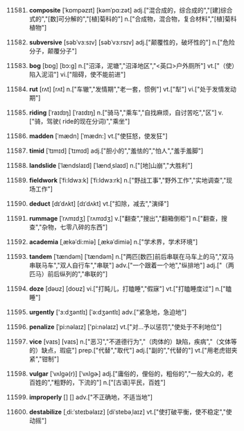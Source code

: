 11581. **composite**
[ˈkɒmpəzɪt]  [kəmˈpɑ:zət]
adj.["混合成的，综合成的","[建]综合式的","[数]可分解的","[植]菊科的"]  n.["合成物，混合物，复合材料","[植]菊科植物"]  

11582. **subversive**
[səbˈvɜ:sɪv]  [səbˈvɜ:rsɪv]
adj.["颠覆性的，破坏性的"]  n.["危险分子，颠覆分子"]  

11583. **bog**
[bɒg]  [bɔ:g]
n.["沼泽，泥塘","沼泽地区","<英口>户外厕所"]  vt.["（使）陷入泥沼"]  vi.["阻碍，使不能前进"]  

11584. **rut**
[rʌt]  [rʌt]
n.["车辙","发情期","老一套，惯例"]  vt.["犁"]  vi.["处于发情发动期"]  

11585. **riding**
[ˈraɪdɪŋ]  [ˈraɪdɪŋ]
n.["骑马","乘车","自找麻烦，自讨苦吃","区"]  v.["骑，驾驶( ride的现在分词)","乘坐"]  

11586. **madden**
[ˈmædn]  [ˈmædn:]
vt.["使狂怒，使发狂"]  

11587. **timid**
[ˈtɪmɪd]  [ˈtɪmɪd]
adj.["胆小的","羞怯的","怕人","羞手羞脚"]  

11588. **landslide**
[ˈlændslaɪd]  [ˈlændˌslaɪd]
n.["[地]山崩","大胜利"]  

11589. **fieldwork**
[ˈfi:ldwɜ:k]  [ˈfi:ldwɜ:rk]
n.["野战工事","野外工作","实地调查","现场工作"]  

11590. **deduct**
[dɪˈdʌkt]  [dɪˈdʌkt]
vt.["扣除，减去","演绎"]  

11591. **rummage**
[ˈrʌmɪdʒ]  [ˈrʌmɪdʒ]
v.["翻查","搜出","翻箱倒柜"]  n.["翻查，搜查","杂物，七零八碎的东西"]  

11592. **academia**
[ˌækəˈdi:miə]  [ˌækəˈdimiə]
n.["学术界，学术环境"]  

11593. **tandem**
[ˈtændəm]  [ˈtændəm]
n.["两匹[数匹]前后串联在马车上的马","双马串联马车","双人自行车","串联"]  adv.["一个跟着一个地","纵排地"]  adj.["（两匹马）前后纵列的","串联的"]  

11594. **doze**
[dəʊz]  [doʊz]
vi.["打盹儿，打瞌睡","假寐"]  vt.["打瞌睡度过"]  n.["瞌睡"]  

11595. **urgently**
['ɜ:dʒəntlɪ]  [ˈə:dʒəntlɪ]
adv.["紧急地，急迫地"]  

11596. **penalize**
[ˈpi:nəlaɪz]  ['pi:nəlaɪz]
vt.["对…予以惩罚","使处于不利地位"]  

11597. **vice**
[vaɪs]  [vaɪs]
n.["恶习","不道德行为","（肉体的）缺陷，疾病","（文体等的）缺点，瑕疵"]  prep.["代替","取代"]  adj.["副的","代替的"]  vt.["用老虎钳夹紧","钳制"]  

11598. **vulgar**
[ˈvʌlgə(r)]  [ˈvʌlɡɚ]
adj.["庸俗的，俚俗的，粗俗的","一般大众的，老百姓的","粗野的，下流的"]  n.["[古语]平民，百姓"]  

11599. **improperly**
[]  []
adv.["不正确地，不适当地"]  

11600. **destabilize**
[ˌdi:ˈsteɪbəlaɪz]  [diˈstebəˌlaɪz]
vt.["使打破平衡，使不稳定","使动摇"]  

